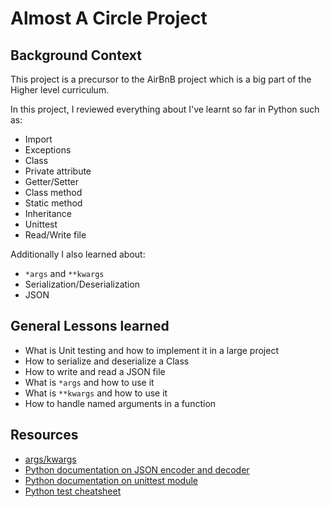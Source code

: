 # Almost A Circle Project

## Background Context

This project is a precursor to the AirBnB project which is a big part of the Higher level curriculum.

In this project, I reviewed everything about I've learnt so far in Python such as:

- Import
- Exceptions
- Class
- Private attribute
- Getter/Setter
- Class method
- Static method
- Inheritance
- Unittest
- Read/Write file

Additionally I also learned about:

- `*args` and `**kwargs`
- Serialization/Deserialization
- JSON

## General Lessons learned

- What is Unit testing and how to implement it in a large project
- How to serialize and deserialize a Class
- How to write and read a JSON file
- What is `*args` and how to use it
- What is `**kwargs` and how to use it
- How to handle named arguments in a function

## Resources
- [args/kwargs](https://yasoob.me/2013/08/04/args-and-kwargs-in-python-explained/)
- [Python documentation on JSON encoder and decoder](https://docs.python.org/3/library/json.html)
- [Python documentation on unittest module](https://docs.python.org/3.4/library/unittest.html#module-unittest)
- [Python test cheatsheet](https://www.pythonsheets.com/notes/python-tests.html)
